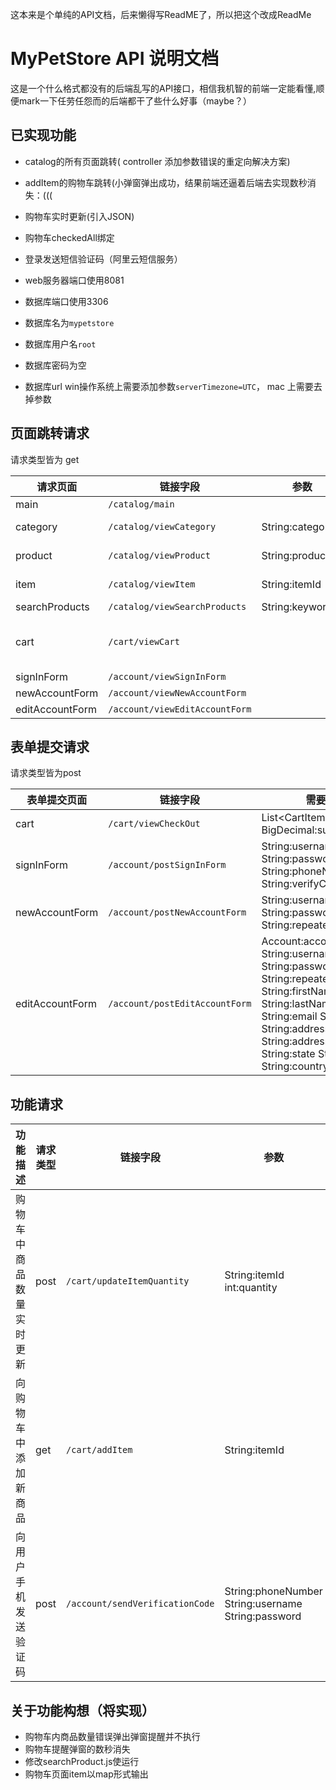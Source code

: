 这本来是个单纯的API文档，后来懒得写ReadME了，所以把这个改成ReadMe
# MyPetStore API 说明文档
这是一个什么格式都没有的后端乱写的API接口，相信我机智的前端一定能看懂,顺便mark一下任劳任怨而的后端都干了些什么好事（maybe？）
## 已实现功能
- catalog的所有页面跳转( controller 添加参数错误的重定向解决方案)
- addItem的购物车跳转(小弹窗弹出成功，结果前端还逼着后端去实现数秒消失：(((
- 购物车实时更新(引入JSON)
- 购物车checkedAll绑定
- 登录发送短信验证码（阿里云短信服务）


- web服务器端口使用8081
- 数据库端口使用3306
- 数据库名为`mypetstore`
- 数据库用户名`root`
- 数据库密码为空
- 数据库url win操作系统上需要添加参数`serverTimezone=UTC`， mac 上需要去掉参数


## 页面跳转请求

请求类型皆为 get

|请求页面|链接字段|参数|需要数据|表单提交|
|--- |---|---|---|---|
|main|`/catalog/main`||||
|category|`/catalog/viewCategory`|String:categoryId|Category:category List\<Product\>productList||
|product|`/catalog/viewProduct`|String:productId|Product:product List\<Item\>itemList||
|item|`/catalog/viewItem`|String:itemId|Item:item Product:product int:itemQuantity||
|searchProducts|`/catalog/viewSearchProducts`|String:keyword|List\<Product\>:productList||
|cart|`/cart/viewCart`||Cart:cart int:cartItemNumber List\<CartItem\>cartItemList BigDecimal:subTol |`/cart/viewCheckOut`|
|signInForm|`/account/viewSignInForm`||||
|newAccountForm|`/account/viewNewAccountForm`||||
|editAccountForm|`/account/viewEditAccountForm`||||

## 表单提交请求
请求类型皆为post

|表单提交页面|链接字段|需要数据|
|---|---|---|
|cart|`/cart/viewCheckOut`|List\<CartItem\>:cartItemList BigDecimal:subTol|
|signInForm|`/account/postSignInForm`|String:username String:password String:phoneNumber String:verifyCode|
|newAccountForm|`/account/postNewAccountForm`|String:username String:password String:repeatedPassword|
|editAccountForm|`/account/postEditAccountForm`|Account:account String:username String:password String:repeatedPassword String:firstName String:lastName String:email String:phone String:address1 String:address2 String:city String:state String:zip String:country|

## 功能请求
|功能描述|请求类型|链接字段|参数|返回数据（JSON格式）|
|---|---|---|---|---|
|购物车中商品数量实时更新|post|`/cart/updateItemQuantity`|String:itemId int:quantity|int:quantity BigDecimal:totCost BigDecimal:subTol|
|向购物车中添加新商品|get|`/cart/addItem`|String:itemId||
|向用户手机发送验证码|post|`/account/sendVerificationCode`|String:phoneNumber String:username String:password||

## 关于功能构想（将实现）
- 购物车内商品数量错误弹出弹窗提醒并不执行
- 购物车提醒弹窗的数秒消失
- 修改searchProduct.js使运行
- 购物车页面item以map形式输出




